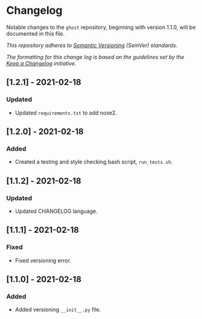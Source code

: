 # Changelog
Notable changes to the `ghost` repository, beginning with version 1.1.0, will be documented in this file.

*This repository adheres to [Semantic Versioning](https://semver.org/spec/v2.0.0.html) (SemVer) standards.*

*The formatting for this change log is based on the guidelines set by the [Keep a Changelog](https://keepachangelog.com/en/1.0.0/) initiative.*


## [1.2.1] - 2021-02-18
### Updated
- Updated `requirements.txt` to add nose2.


## [1.2.0] - 2021-02-18
### Added
- Created a testing and style checking bash script, `run_tests.sh`.


## [1.1.2] - 2021-02-18
### Updated
- Updated CHANGELOG language.


## [1.1.1] - 2021-02-18
### Fixed
- Fixed versioning error.


## [1.1.0] - 2021-02-18
### Added
- Added versioning `__init__.py` file.
